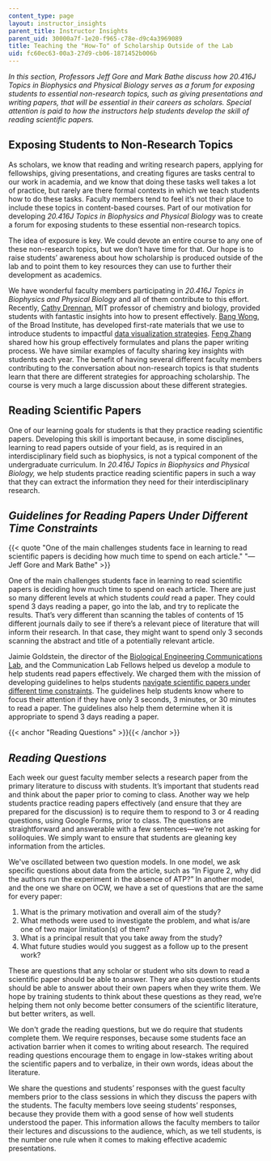 ```yaml
---
content_type: page
layout: instructor_insights
parent_title: Instructor Insights
parent_uid: 30000a7f-1e20-f965-c78e-d9c4a3969089
title: Teaching the "How-To" of Scholarship Outside of the Lab
uid: fc60ec63-00a3-27d9-cb06-1871452b006b
---
```


_In this section, Professors Jeff Gore and Mark Bathe discuss how 20.416J Topics in Biophysics and Physical Biology serves as a forum for exposing students to essential non-research topics, such as giving presentations and writing papers, that will be essential in their careers as scholars. Special attention is paid to how the instructors help students develop the skill of reading scientific papers._

Exposing Students to Non-Research Topics
----------------------------------------

As scholars, we know that reading and writing research papers, applying for fellowships, giving presentations, and creating figures are tasks central to our work in academia, and we know that doing these tasks well takes a lot of practice, but rarely are there formal contexts in which we teach students how to do these tasks. Faculty members tend to feel it’s not their place to include these topics in content-based courses. Part of our motivation for developing _20.416J Topics in Biophysics and Physical Biology_ was to create a forum for exposing students to these essential non-research topics.

The idea of exposure is key. We could devote an entire course to any one of these non-research topics, but we don’t have time for that. Our hope is to raise students’ awareness about how scholarship is produced outside of the lab and to point them to key resources they can use to further their development as academics.

We have wonderful faculty members participating in _20.416J Topics in Biophysics and Physical Biology_ and all of them contribute to this effort. Recently, [Cathy Drennan](http://drennan.mit.edu/education/group-members/catherine-l-drennan/), MIT professor of chemistry and biology, provided students with fantastic insights into how to present effectively. [Bang Wong](https://mitcommlab.mit.edu/broad/fellows_staff/bang-wong/), of the Broad Institute, has developed first-rate materials that we use to introduce students to impactful [data visualization strategies](https://www.broadinstitute.org/data-visualization-initiative). [Feng Zhang](https://mcgovern.mit.edu/principal-investigators/feng-zhang) shared how his group effectively formulates and plans the paper writing process. We have similar examples of faculty sharing key insights with students each year. The benefit of having several different faculty members contributing to the conversation about non-research topics is that students learn that there are different strategies for approaching scholarship. The course is very much a large discussion about these different strategies. 

Reading Scientific Papers
-------------------------

One of our learning goals for students is that they practice reading scientific papers. Developing this skill is important because, in some disciplines, learning to read papers outside of your field, as is required in an interdisciplinary field such as biophysics, is not a typical component of the undergraduate curriculum. In _20.416J Topics in Biophysics and Physical Biology,_ we help students practice reading scientific papers in such a way that they can extract the information they need for their interdisciplinary research.

_Guidelines for Reading Papers Under Different Time Constraints_
----------------------------------------------------------------

{{< quote "One of the main challenges students face in learning to read scientific papers is deciding how much time to spend on each article." "— Jeff Gore and Mark Bathe" >}}

One of the main challenges students face in learning to read scientific papers is deciding how much time to spend on each article. There are just so many different levels at which students _could_ read a paper. They could spend 3 days reading a paper, go into the lab, and try to replicate the results. That’s very different than scanning the tables of contents of 15 different journals daily to see if there’s a relevant piece of literature that will inform their research. In that case, they might want to spend only 3 seconds scanning the abstract and title of a potentially relevant article. 

Jaimie Goldstein, the director of the [Biological Engineering Communications Lab](https://be.mit.edu/communicationlab), and the Communication Lab Fellows helped us develop a module to help students read papers effectively. We charged them with the mission of developing guidelines to helps students [navigate scientific papers under different time constraints](https://be.mit.edu/sites/default/files/documents/HowToReadAScientificPaper.pdf). The guidelines help students know where to focus their attention if they have only 3 seconds, 3 minutes, or 30 minutes to read a paper. The guidelines also help them determine when it is appropriate to spend 3 days reading a paper.

{{< anchor "Reading Questions" >}}{{< /anchor >}}

_Reading Questions_
-------------------

Each week our guest faculty member selects a research paper from the primary literature to discuss with students. It’s important that students read and think about the paper prior to coming to class. Another way we help students practice reading papers effectively (and ensure that they are prepared for the discussion) is to require them to respond to 3 or 4 reading questions, using Google Forms, prior to class. The questions are straightforward and answerable with a few sentences—we’re not asking for soliloquies. We simply want to ensure that students are gleaning key information from the articles.

We've oscillated between two question models. In one model, we ask specific questions about data from the article, such as “In Figure 2, why did the authors run the experiment in the absence of ATP?” In another model, and the one we share on OCW, we have a set of questions that are the same for every paper:

1.  What is the primary motivation and overall aim of the study?
2.  What methods were used to investigate the problem, and what is/are one of two major limitation(s) of them?
3.  What is a principal result that you take away from the study?
4.  What future studies would you suggest as a follow up to the present work?

These are questions that any scholar or student who sits down to read a scientific paper should be able to answer. They are also questions students should be able to answer about their own papers when they write them. We hope by training students to think about these questions as they read, we’re helping them not only become better consumers of the scientific literature, but better writers, as well.

We don't grade the reading questions, but we do require that students complete them. We require responses, because some students face an activation barrier when it comes to writing about research. The required reading questions encourage them to engage in low-stakes writing about the scientific papers and to verbalize, in their own words, ideas about the literature.

We share the questions and students’ responses with the guest faculty members prior to the class sessions in which they discuss the papers with the students. The faculty members love seeing students’ responses, because they provide them with a good sense of how well students understood the paper. This information allows the faculty members to tailor their lectures and discussions to the audience, which, as we tell students, is the number one rule when it comes to making effective academic presentations.